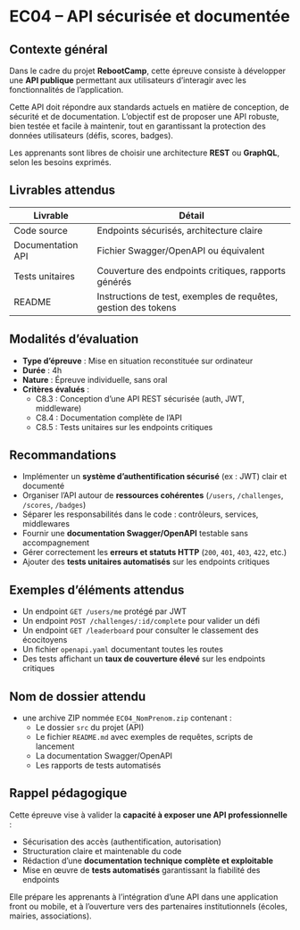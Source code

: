 # EC04 – API sécurisée et documentée

## Contexte général

Dans le cadre du projet **RebootCamp**, cette épreuve consiste à développer une **API publique** permettant aux
utilisateurs d’interagir avec les fonctionnalités de l’application.

Cette API doit répondre aux standards actuels en matière de conception, de sécurité et de documentation. L’objectif est
de proposer une API robuste, bien testée et facile à maintenir, tout en garantissant la protection des données
utilisateurs (défis, scores, badges).

Les apprenants sont libres de choisir une architecture **REST** ou **GraphQL**, selon les besoins exprimés.

## Livrables attendus

| Livrable          | Détail                                                         |
|-------------------|----------------------------------------------------------------|
| Code source       | Endpoints sécurisés, architecture claire                       |
| Documentation API | Fichier Swagger/OpenAPI ou équivalent                          |
| Tests unitaires   | Couverture des endpoints critiques, rapports générés           |
| README            | Instructions de test, exemples de requêtes, gestion des tokens |

## Modalités d’évaluation

- **Type d’épreuve** : Mise en situation reconstituée sur ordinateur
- **Durée** : 4h
- **Nature** : Épreuve individuelle, sans oral
- **Critères évalués** :
    - C8.3 : Conception d’une API REST sécurisée (auth, JWT, middleware)
    - C8.4 : Documentation complète de l’API
    - C8.5 : Tests unitaires sur les endpoints critiques

## Recommandations

- Implémenter un **système d’authentification sécurisé** (ex : JWT) clair et documenté
- Organiser l’API autour de **ressources cohérentes** (`/users`, `/challenges`, `/scores`, `/badges`)
- Séparer les responsabilités dans le code : contrôleurs, services, middlewares
- Fournir une **documentation Swagger/OpenAPI** testable sans accompagnement
- Gérer correctement les **erreurs et statuts HTTP** (`200`, `401`, `403`, `422`, etc.)
- Ajouter des **tests unitaires automatisés** sur les endpoints critiques

## Exemples d’éléments attendus

- Un endpoint `GET /users/me` protégé par JWT
- Un endpoint `POST /challenges/:id/complete` pour valider un défi
- Un endpoint `GET /leaderboard` pour consulter le classement des écocitoyens
- Un fichier `openapi.yaml` documentant toutes les routes
- Des tests affichant un **taux de couverture élevé** sur les endpoints critiques

## Nom de dossier attendu

- une archive ZIP nommée `EC04_NomPrenom.zip` contenant :
    - Le dossier `src` du projet (API)
    - Le fichier `README.md` avec exemples de requêtes, scripts de lancement
    - La documentation Swagger/OpenAPI
    - Les rapports de tests automatisés

## Rappel pédagogique

Cette épreuve vise à valider la **capacité à exposer une API professionnelle** :

- Sécurisation des accès (authentification, autorisation)
- Structuration claire et maintenable du code
- Rédaction d’une **documentation technique complète et exploitable**
- Mise en œuvre de **tests automatisés** garantissant la fiabilité des endpoints

Elle prépare les apprenants à l’intégration d’une API dans une application front ou mobile, et à l’ouverture vers des
partenaires institutionnels (écoles, mairies, associations).
